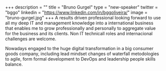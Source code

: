 +++
description = ""
title = "Bruno Gurgel"
type = "new-speaker"
twitter = "bggo"
linkedin = "https://www.linkedin.com/in/bggoliveira/"
image = "bruno-gurgel.jpg"
+++
A results driven professional looking forward to use all my deep IT and management knowledge into a international business that enables me to grow professionally and personally to aggregate value for the business and its clients. Non IT technicall roles and internacional
challenges are welcome.

Nowadays engaged to the huge digital transformation in a big consumer goods company, including lead mindset changes of waterfall metodologies to agile, form formal development to DevOps and leadership people skills balance.